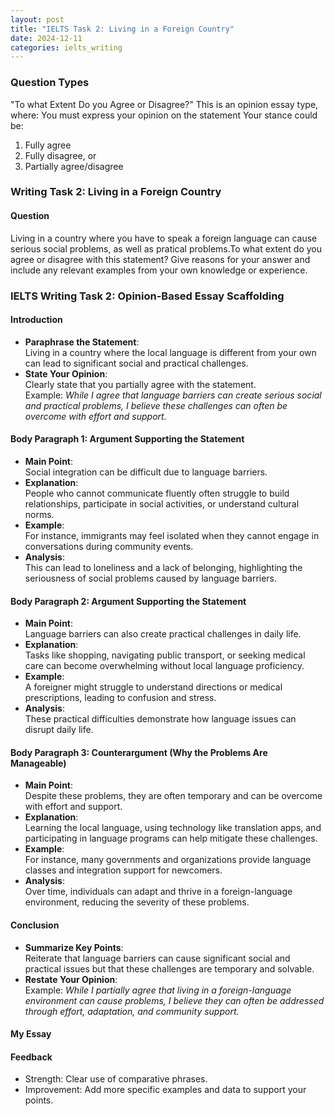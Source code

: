 ```yaml
---
layout: post
title: "IELTS Task 2: Living in a Foreign Country"
date: 2024-12-11
categories: ielts_writing
---
```

### Question Types
"To what Extent Do you Agree or Disagree?"
This is an opinion essay type, where:
You must express your opinion on the statement
Your stance could be:
1. Fully agree
2. Fully disagree, or
3. Partially agree/disagree


### Writing Task 2: Living in a Foreign Country

#### Question
Living in a country where you have to speak a foreign language can cause serious social problems, as well as pratical problems.To what extent do you agree or disagree with this statement? Give reasons for your answer and include any relevant examples from your own knowledge or experience.

### IELTS Writing Task 2: Opinion-Based Essay Scaffolding

#### Introduction
- **Paraphrase the Statement**:  
  Living in a country where the local language is different from your own can lead to significant social and practical challenges.
- **State Your Opinion**:  
  Clearly state that you partially agree with the statement.  
  Example: *While I agree that language barriers can create serious social and practical problems, I believe these challenges can often be overcome with effort and support.*

#### Body Paragraph 1: Argument Supporting the Statement
- **Main Point**:  
  Social integration can be difficult due to language barriers.
- **Explanation**:  
  People who cannot communicate fluently often struggle to build relationships, participate in social activities, or understand cultural norms.
- **Example**:  
  For instance, immigrants may feel isolated when they cannot engage in conversations during community events.
- **Analysis**:  
  This can lead to loneliness and a lack of belonging, highlighting the seriousness of social problems caused by language barriers.

#### Body Paragraph 2: Argument Supporting the Statement
- **Main Point**:  
  Language barriers can also create practical challenges in daily life.
- **Explanation**:  
  Tasks like shopping, navigating public transport, or seeking medical care can become overwhelming without local language proficiency.
- **Example**:  
  A foreigner might struggle to understand directions or medical prescriptions, leading to confusion and stress.
- **Analysis**:  
  These practical difficulties demonstrate how language issues can disrupt daily life.

#### Body Paragraph 3: Counterargument (Why the Problems Are Manageable)
- **Main Point**:  
  Despite these problems, they are often temporary and can be overcome with effort and support.
- **Explanation**:  
  Learning the local language, using technology like translation apps, and participating in language programs can help mitigate these challenges.
- **Example**:  
  For instance, many governments and organizations provide language classes and integration support for newcomers.
- **Analysis**:  
  Over time, individuals can adapt and thrive in a foreign-language environment, reducing the severity of these problems.

#### Conclusion
- **Summarize Key Points**:  
  Reiterate that language barriers can cause significant social and practical issues but that these challenges are temporary and solvable.
- **Restate Your Opinion**:  
  Example: *While I partially agree that living in a foreign-language environment can cause problems, I believe they can often be addressed through effort, adaptation, and community support.*


#### My Essay


#### Feedback
- Strength: Clear use of comparative phrases.
- Improvement: Add more specific examples and data to support your points.

